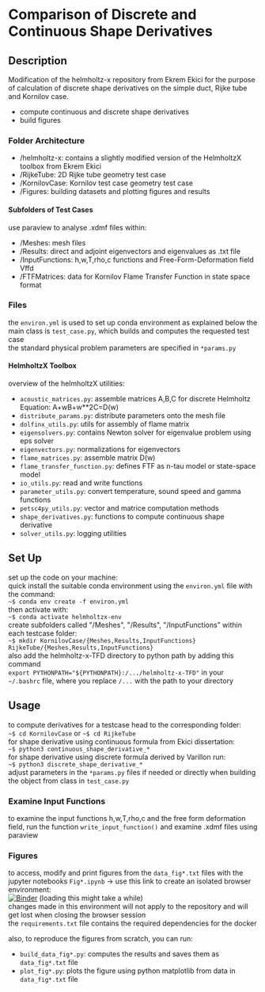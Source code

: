 # Comparison of Discrete and Continuous Shape Derivatives

## Description
Modification of the helmholtz-x repository from Ekrem Ekici for the purpose of calculation of discrete shape derivatives on the simple duct, Rijke tube and Kornilov case.  
- compute continuous and discrete shape derivatives
- build figures
### Folder Architecture
- /helmholtz-x: contains a slightly modified version of the HelmholtzX toolbox from Ekrem Ekici
- /RijkeTube: 2D Rijke tube geometry test case
- /KornilovCase: Kornilov test case geometry test case
- /Figures: building datasets and plotting figures and results
#### Subfolders of Test Cases
use paraview to analyse .xdmf files within:
- /Meshes: mesh files
- /Results: direct and adjoint eigenvectors and eigenvalues as .txt file
- /InputFunctions: h,w,T,rho,c functions and Free-Form-Deformation field Vffd
- /FTFMatrices: data for Kornilov Flame Transfer Function in state space format
### Files
the `environ.yml` is used to set up conda environment as explained below
the main class is `test_case.py`, which builds and computes the requested test case  
the standard physical problem parameters are specified in `*params.py`  
#### HelmholtzX Toolbox
overview of the helmholtzX utilities:
- `acoustic_matrices.py`: assemble matrices A,B,C for discrete Helmholtz Equation: A+wB+w**2C=D(w)
- `distribute_params.py`: distribute parameters onto the mesh file
- `dolfinx_utils.py`: utils for assembly of flame matrix
- `eigensolvers.py`: contains Newton solver for eigenvalue problem using eps solver
- `eigenvectors.py`: normalizations for eigenvectors
- `flame_matrices.py`: assemble matrix D(w)
- `flame_transfer_function.py`: defines FTF as n-tau model or state-space model
- `io_utils.py`: read and write functions
- `parameter_utils.py`: convert temperature, sound speed and gamma functions
- `petsc4py_utils.py`: vector and matrice computation methods
- `shape_derivatives.py`: functions to compute continuous shape derivative
- `solver_utils.py`: logging utilities


## Set Up
set up the code on your machine:  
quick install the suitable conda environment using the `environ.yml` file with the command:  
`~$ conda env create -f environ.yml`  
then activate with:  
`~$ conda activate helmholtzx-env`  
create subfolders called "/Meshes", "/Results", "/InputFunctions" within each testcase folder:  
`~$ mkdir KornilovCase/{Meshes,Results,InputFunctions} RijkeTube/{Meshes,Results,InputFunctions}`  
also add the helmholtz-x-TFD directory to python path by adding this command  
`export PYTHONPATH="${PYTHONPATH}:/.../helmholtz-x-TFD"`
in your `~/.bashrc` file, where you replace `/...` with the path to your directory


## Usage
to compute derivatives for a testcase head to the corresponding folder:  
`~$ cd KornilovCase` or `~$ cd RijkeTube`  
for shape derivative using continuous formula from Ekici dissertation:  
`~$ python3 continuous_shape_derivative_*`  
for shape derivative using discrete formula derived by Varillon run:  
`~$ python3 discrete_shape_derivative_*`  
adjust parameters in the `*params.py` files if needed or directly when building the object from class in `test_case.py`  
### Examine Input Functions
to examine the input functions h,w,T,rho,c and the free form deformation field, run the function `write_input_function()` and examine .xdmf files using paraview  
### Figures
to access, modify and print figures from the `data_fig*.txt` files with the jupyter notebooks `Fig*.ipynb` -> use this link to create an isolated browser environment:  
[![Binder](https://mybinder.org/badge_logo.svg)](https://mybinder.org/v2/gh/kspc0/helmholtz-x-TFD/HEAD)
 (loading this might take a while)  
changes made in this environment will not apply to the repository and will get lost when closing the browser session  
the `requirements.txt` file contains the required dependencies for the docker  

also, to reproduce the figures from scratch, you can run:  
- `build_data_fig*.py`: computes the results and saves them as `data_fig*.txt` file
- `plot_fig*.py`: plots the figure using python matplotlib from data in `data_fig*.txt` file

